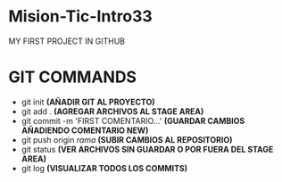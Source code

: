 # Mision-Tic-Intro33
MY FIRST PROJECT IN GITHUB

# GIT COMMANDS

<ul>
    <li>git init <strong> (AÑADIR GIT AL PROYECTO)</strong></li>
    <li>git add . <strong> (AGREGAR ARCHIVOS AL STAGE AREA)</strong></li>
    <li>git commit -m 'FIRST COMENTARIO...' <strong>(GUARDAR CAMBIOS AÑADIENDO COMENTARIO NEW)</strong></li>
    <li>git push origin <i>rama</i><strong> (SUBIR CAMBIOS AL REPOSITORIO)</strong></li>
    <li>git status <strong>(VER ARCHIVOS SIN GUARDAR O POR FUERA DEL STAGE AREA)</strong></li>
    <li>git log <strong>(VISUALIZAR TODOS LOS COMMITS)</strong></li>
</ul>